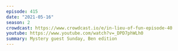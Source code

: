 ```yaml
---
episode: 415
date: "2021-05-16"
season: 2
crowdcast: https://www.crowdcast.io/e/in-lieu-of-fun-episode-40
youtube: https://www.youtube.com/watch?v=_DPD7phWLh0
summary: Mystery guest Sunday, Ben edition
---
```

